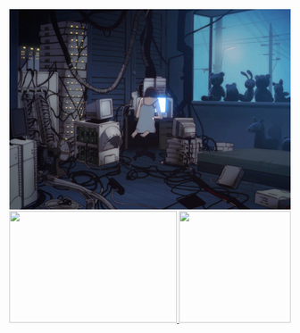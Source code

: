 <!-- ![capa git](https://raw.githubusercontent.com/JoneBulande/JoneBulande/master/lain.gif) -->
<div align="center">
  <div width="100%">
    <img  src="https://raw.githubusercontent.com/JoneBulande/JoneBulande/master/lain.gif"/>
  </div>
  <a href="https://github.com/JoneBulande">
    <img width="300em" height="200em" src="https://github-readme-stats.vercel.app/api?username=JoneBulande&show_icons=true&theme=tokyonight&include_all_commits=true&count_private=true&rank_icon=github"/>
    <img width="200em" height="200em" src="https://github-readme-stats.vercel.app/api/top-langs/?username=JoneBulande&layout=compact&langs_count=8&theme=tokyonight"/>
  </a>
</div>
